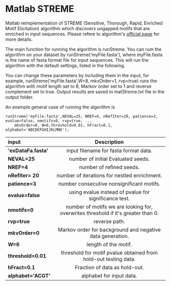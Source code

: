 # Matlab STREME

Matlab reimplementation of STREME (Sensitive, Thorough, Rapid, Enriched Motif Elicitation) algorithm which discovers ungapped motifs that are enriched in input sequences. Please refere to algorithm's [official page](https://meme-suite.org/meme/doc/streme.html) for more details. 

The main function for running the algorithm is runStreme. You can rum the algorithm on your dataset by runStreme('myFile.fasta'), where myFile.fasta is the name of fasta format file for input sequences. This will run the algorithm with the default settings, listed in the following.

You can change these parameters  by including them in the input, for example,  runStreme('myFile.fasta',W=8, mkvOrder=1, rvp=true) runs the algorithm with motif length set to 8,  Markov order set to 1 and reverse complement set to true. Output results are saved in matStreme.txt file in the output folder.

An example general case of running the algorithm is

```
runStreme('myFile.fasta',NEVAL=25, NREF=4, nRefIter=20, patience=3, evalue=false, nmotifs=0, rvp=true, ...
    mkvOrder=0, W=6,threshold=0.01, hFract=0.1, alphabet='ABCDEFGHIJKLMNO');

```
  
  | input       | Description | 
| :---        |    :----:   |  
| **'exDataFa.fasta'**      | input filename for fasta format data.       | 
| **NEVAL=25**  | number of initial Evaluated seeds.        | 
|  **NREF=4**        |    number of refined seeds.  |
|  **nRefIter= 20**   |    number of iterations for nestled enrichment.  |
|  **patience=3**    |    number consecutive nonsignificant motifs.   |
|  **evalue=false**   |    using evalue instead of pvalue for significance test.  |
|  **nmotifs=0**      |    number of motifs we are looking for, overwrites threshold if it's greater than 0.  |
|  **rvp=true**        |   reverse path.  |
 |  **mkvOrder=0**    |    Markov order for background and negative data generation.  |
|  **W=6**             | length of the motif.   |
|  **threshold=0.01**  |  threshold for motif pvalue obtained from hold-out testing data.   |
|  **hFract=0.1**     |   Fraction of data as hold-out.  |
|  **alphabet='ACGT'**   |     alphabet for input data.  |
